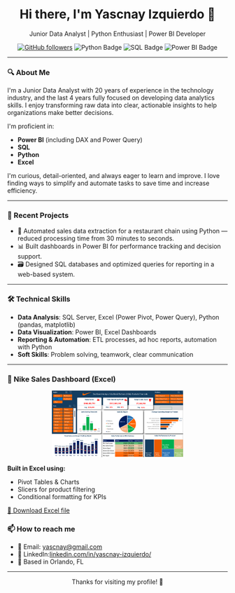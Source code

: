 
<h1 align="center">Hi there, I'm Yascnay Izquierdo 👋</h1>

<p align="center">
  Junior Data Analyst | Python Enthusiast | Power BI Developer
</p>

<p align="center">
  <a href="https://github.com/yascnay"><img src="https://img.shields.io/github/followers/yascnay?label=Follow&style=social" alt="GitHub followers"></a>
  <img src="https://img.shields.io/badge/Python-3776AB?style=flat&logo=python&logoColor=white" alt="Python Badge"/>
  <img src="https://img.shields.io/badge/SQL-005C84?style=flat&logo=postgresql&logoColor=white" alt="SQL Badge"/>
  <img src="https://img.shields.io/badge/Power_BI-F2C811?style=flat&logo=powerbi&logoColor=black" alt="Power BI Badge"/>
</p>

---

### 🔍 About Me

I'm a Junior Data Analyst with 20 years of experience in the technology industry, and the last 4 years fully focused on developing data analytics skills. I enjoy transforming raw data into clear, actionable insights to help organizations make better decisions.

I'm proficient in:
- **Power BI** (including DAX and Power Query)
- **SQL**
- **Python**
- **Excel**

I'm curious, detail-oriented, and always eager to learn and improve. I love finding ways to simplify and automate tasks to save time and increase efficiency.

---

### 💼 Recent Projects

- 🧾 Automated sales data extraction for a restaurant chain using Python — reduced processing time from 30 minutes to seconds.
- 📊 Built dashboards in Power BI for performance tracking and decision support.
- 🗃️ Designed SQL databases and optimized queries for reporting in a web-based system.

---

### 🛠️ Technical Skills

- **Data Analysis**: SQL Server, Excel (Power Pivot, Power Query), Python (pandas, matplotlib)
- **Data Visualization**: Power BI, Excel Dashboards
- **Reporting & Automation**: ETL processes, ad hoc reports, automation with Python
- **Soft Skills**: Problem solving, teamwork, clear communication

---
### 👟 Nike Sales Dashboard (Excel)

<p align="center">
  <img src="nike_dashboard.png" width="300" alt="Nike Excel Dashboard" />
</p>

**Built in Excel using:**
- Pivot Tables & Charts
- Slicers for product filtering
- Conditional formatting for KPIs

[📎 Download Excel file](https://github.com/yascnay/ExamplesExcel/blob/main)
### 📫 How to reach me

- 📧 Email: [yascnay@gmail.com](mailto:yascnay@gmail.com)
- 💼 LinkedIn:[linkedin.com/in/yascnay-izquierdo/](https://linkedin.com/in/yascnay-izquierdo/)
- 📍 Based in Orlando, FL

---

<p align="center">Thanks for visiting my profile! 🌟</p>

